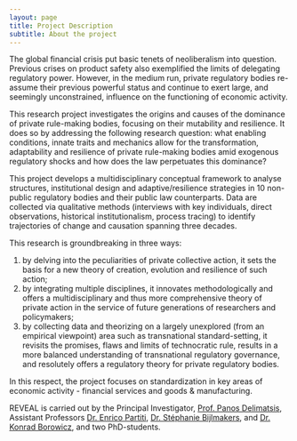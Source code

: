 ```yaml
---
layout: page
title: Project Description
subtitle: About the project
---
```


The global financial crisis put basic tenets of neoliberalism into question. Previous crises on product safety also exemplified the limits of delegating regulatory power. However, in the medium run, private regulatory bodies re-assume their previous powerful status and continue to exert large, and seemingly unconstrained, influence on the functioning of economic activity.

This research project investigates the origins and causes of the dominance of private rule-making bodies, focusing on their mutability and resilience. It does so by addressing the following research question: what enabling conditions, innate traits and mechanics allow for the transformation, adaptability and resilience of private rule-making bodies amid exogenous regulatory shocks and how does the law perpetuates this dominance?

This project develops a multidisciplinary conceptual framework to analyse structures, institutional design and adaptive/resilience strategies in 10 non-public regulatory bodies and their public law counterparts. Data are collected via qualitative methods (interviews with key individuals, direct observations, historical institutionalism, process tracing) to identify trajectories of change and causation spanning three decades.

This research is groundbreaking in three ways:

1. by delving into the peculiarities of private collective action, it sets the basis for a new theory of creation, evolution and resilience of such action;
2. by integrating multiple disciplines, it innovates methodologically and offers a multidisciplinary and thus more comprehensive theory of private action in the service of future generations of researchers and policymakers;
3. by collecting data and theorizing on a largely unexplored (from an empirical viewpoint) area such as transnational standard-setting, it revisits the promises, flaws and limits of technocratic rule, results in a more balanced understanding of transnational regulatory governance, and resolutely offers a regulatory theory for private regulatory bodies.

In this respect, the project focuses on standardization in key areas of economic activity - financial services and goods & manufacturing.

REVEAL is carried out by the Principal Investigator, [Prof. Panos Delimatsis](https://research.tilburguniversity.edu/en/persons/panagiotis-delimatsis), Assistant Professors [Dr. Enrico Partiti](https://research.tilburguniversity.edu/en/persons/enrico-partiti), [Dr. Stéphanie Bijlmakers](https://research.tilburguniversity.edu/en/persons/stephanie-bijlmakers), and [Dr. Konrad Borowicz](https://research.tilburguniversity.edu/en/persons/maciej-borowicz), and two PhD-students.
